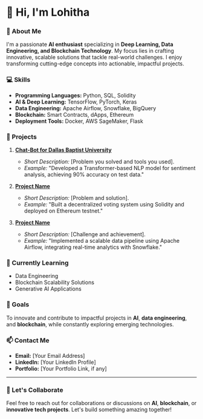# 👋 Hi, I'm Lohitha

### 🚀 About Me
I'm a passionate **AI enthusiast** specializing in **Deep Learning, Data Engineering, and Blockchain Technology**. My focus lies in crafting innovative, scalable solutions that tackle real-world challenges. I enjoy transforming cutting-edge concepts into actionable, impactful projects.

### 💻 Skills
- **Programming Languages:** Python, SQL, Solidity  
- **AI & Deep Learning:** TensorFlow, PyTorch, Keras  
- **Data Engineering:** Apache Airflow, Snowflake, BigQuery  
- **Blockchain:** Smart Contracts, dApps, Ethereum  
- **Deployment Tools:** Docker, AWS SageMaker, Flask  

### 📂 Projects
1. **[Chat-Bot for Dallas Baptist University](#)**  
   - *Short Description:* [Problem you solved and tools you used].  
   - *Example:* "Developed a Transformer-based NLP model for sentiment analysis, achieving 90% accuracy on test data."

2. **[Project Name](#)**  
   - *Short Description:* [Problem and solution].  
   - *Example:* "Built a decentralized voting system using Solidity and deployed on Ethereum testnet."

3. **[Project Name](#)**  
   - *Short Description:* [Challenge and achievement].  
   - *Example:* "Implemented a scalable data pipeline using Apache Airflow, integrating real-time analytics with Snowflake."

### 🌱 Currently Learning
- Data Engineering
- Blockchain Scalability Solutions  
- Generative AI Applications  

### 🎯 Goals
To innovate and contribute to impactful projects in **AI**, **data engineering**, and **blockchain**, while constantly exploring emerging technologies.

### 📫 Contact Me
- **Email:** [Your Email Address]  
- **LinkedIn:** [Your LinkedIn Profile]  
- **Portfolio:** [Your Portfolio Link, if any]  

---

### 🔗 Let's Collaborate
Feel free to reach out for collaborations or discussions on **AI**, **blockchain**, or **innovative tech projects**. Let's build something amazing together!
